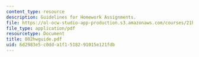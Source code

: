 ```yaml
---
content_type: resource
description: Guidelines for Homework Assignments.
file: https://ol-ocw-studio-app-production.s3.amazonaws.com/courses/21h-802-modern-latin-america-1808-present-revolution-dictatorship-democracy-spring-2005/6d2983e5c0dda1f1518291015e121fdb_802hwguide.pdf
file_type: application/pdf
resourcetype: Document
title: 802hwguide.pdf
uid: 6d2983e5-c0dd-a1f1-5182-91015e121fdb
---
```

